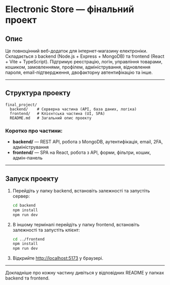 # Electronic Store — фінальний проект

## Опис

Це повноцінний веб-додаток для інтернет-магазину електроніки. Складається з backend (Node.js + Express + MongoDB) та frontend (React + Vite + TypeScript). Підтримує реєстрацію, логін, управління товарами, кошиком, замовленнями, профілем, адміністрування, відновлення пароля, email-підтвердження, двофакторну автентифікацію та інше.

---

## Структура проекту

```
final_project/
  backend/    # Серверна частина (API, база даних, логіка)
  frontend/   # Клієнтська частина (UI, SPA)
  README.md   # Загальний опис проекту
```

### Коротко про частини:

- **backend/** — REST API, робота з MongoDB, аутентифікація, email, 2FA, адміністрування
- **frontend/** — SPA на React, робота з API, форми, фільтри, кошик, адмін-панель

---

## Запуск проекту

1. Перейдіть у папку backend, встановіть залежності та запустіть сервер:
   ```bash
   cd backend
   npm install
   npm run dev
   ```
2. В іншому терміналі перейдіть у папку frontend, встановіть залежності та запустіть клієнт:
   ```bash
   cd ../frontend
   npm install
   npm run dev
   ```
3. Відкрийте [http://localhost:5173](http://localhost:5173) у браузері.

---

Докладніше про кожну частину дивіться у відповідних README у папках backend та frontend.
